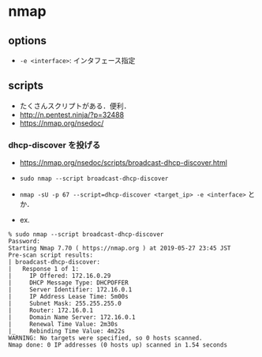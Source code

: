 # nmap

## options
- `-e <interface>`: インタフェース指定

## scripts
- たくさんスクリプトがある．便利．
- http://n.pentest.ninja/?p=32488
- https://nmap.org/nsedoc/

### dhcp-discover を投げる
- https://nmap.org/nsedoc/scripts/broadcast-dhcp-discover.html
- `sudo nmap --script broadcast-dhcp-discover`
- `nmap -sU -p 67 --script=dhcp-discover <target_ip> -e <interface>` とか．

- ex.
```
% sudo nmap --script broadcast-dhcp-discover
Password:
Starting Nmap 7.70 ( https://nmap.org ) at 2019-05-27 23:45 JST
Pre-scan script results:
| broadcast-dhcp-discover:
|   Response 1 of 1:
|     IP Offered: 172.16.0.29
|     DHCP Message Type: DHCPOFFER
|     Server Identifier: 172.16.0.1
|     IP Address Lease Time: 5m00s
|     Subnet Mask: 255.255.255.0
|     Router: 172.16.0.1
|     Domain Name Server: 172.16.0.1
|     Renewal Time Value: 2m30s
|_    Rebinding Time Value: 4m22s
WARNING: No targets were specified, so 0 hosts scanned.
Nmap done: 0 IP addresses (0 hosts up) scanned in 1.54 seconds
```